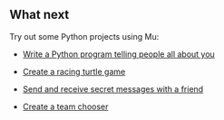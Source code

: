 ## What next

Try out some Python projects using Mu:

 + [Write a Python program telling people all about you](https://projects.raspberrypi.org/en/projects/about-me)

 + [Create a racing turtle game](https://projects.raspberrypi.org/en/projects/turtle-race)
 
 + [Send and receive secret messages with a friend](https://projects.raspberrypi.org/en/projects/secret-messages)
 
 + [Create a team chooser](https://projects.raspberrypi.org/en/projects/team-chooser)
 
